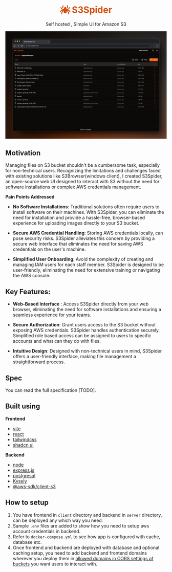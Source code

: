 <h1 style="display:flex; align-items:center; gap:5px; justify-content:center;">
    <img src="./client/public/icons/logo32.png" alt="logo">
    <span style="display:block;color:#D3500C">S3Spider</span>
</h1>
<p style="text-align:center">Self hosted , Simple UI for Amazon S3</p>

<img src="./screens/ui.jpg" alt="app ui">


## Motivation

Managing files on S3 bucket shouldn't be a cumbersome task, especially for non-technical users. Recognizing the limitations and challenges faced with existing solutions like S3Browser(windows client), I created S3Spider, an open-source web UI designed to interact with S3 without the need for software installations or complex AWS credentials management.

**Pain Points Addressed**

- **No Software Installations**: Traditional solutions often require users to install software on their machines. With S3Spider, you can eliminate the need for installation and provide a hassle-free, browser-based experience for uploading images directly to your S3 bucket.

- **Secure AWS Credential Handling**: Storing AWS credentials locally, can pose security risks. S3Spider alleviates this concern by providing a secure web interface that eliminates the need for saving AWS credentials on the user's machine.

- **Simplified User Onboarding**: Avoid the complexity of creating and managing IAM users for each staff member. S3Spider is designed to be user-friendly, eliminating the need for extensive training or navigating the AWS console.


## Key Features:

- **Web-Based Interface** : Access S3Spider directly from your web browser, eliminating the need for software installations and ensuring a seamless experience for your teams.

- **Secure Authorization**: Grant users access to the S3 bucket without exposing AWS credentials. S3Spider handles authentication securely. Simplified role based access can be assigned to users to specific accounts and what can they do
with files. 

- **Intuitive Design**: Designed with non-technical users in mind, S3Spider offers a user-friendly interface, making file
management a straightforward process.


## Spec

You can read the full specification [TODO].

## Built using

**Frontend**

- [vite](https://vitejs.dev/)
- [react](https://react.dev/)
- [tailwindcss](https://tailwindcss.com/)
- [shadcn ui](https://ui.shadcn.com/)

**Backend**

- [node](https://nodejs.org/en/)
- [express.js](https://expressjs.com/)
- [postgresql](https://www.postgresql.org/)
- [Kysely](https://kysely.dev/)
- [@aws-sdk/client-s3](https://www.npmjs.com/package/@aws-sdk/client-s3)


## How to setup

1. You have frontend  in `client` directory and backend in `server` directory, can be deployed any which way you need.
2. Sample `.env` files are added to show how you need to setup aws account credentials in backend.
3. Refer to `docker-compose.yml` to see how app is configured with cache, database etc. 
4. Once frontend and backend are deployed with database and optional caching setup, you need to add  backend and frontend domains wherever you deploy them in [allowed domains in CORS settings of buckets](https://docs.aws.amazon.com/AmazonS3/latest/userguide/enabling-cors-examples.html) you want users to interact with.




